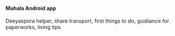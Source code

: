 #### Mahala Android app
Deeyaspora helper, share transport, first things to do, guidiance for paperworks, living tips
